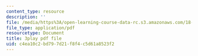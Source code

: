 ```yaml
---
content_type: resource
description: ''
file: /media/https%3A/open-learning-course-data-rc.s3.amazonaws.com/18-650-statistics-for-applications-fall-2016/c4ea10c2bd797d21f8f4c5d61a8523f2_rLlZpnT02ZU.pdf
file_type: application/pdf
resourcetype: Document
title: 3play pdf file
uid: c4ea10c2-bd79-7d21-f8f4-c5d61a8523f2
---
```


